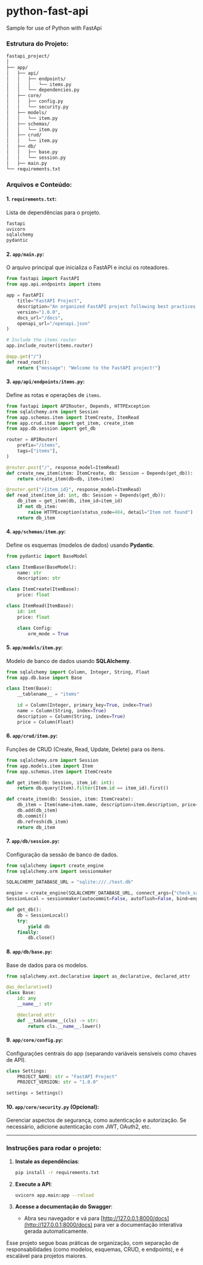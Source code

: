# python-fast-api
 Sample for use of Python with FastApi

### Estrutura do Projeto:
```bash
fastapi_project/
│
├── app/
│   ├── api/
│   │   ├── endpoints/
│   │   │   └── items.py
│   │   └── dependencies.py
│   ├── core/
│   │   ├── config.py
│   │   └── security.py
│   ├── models/
│   │   └── item.py
│   ├── schemas/
│   │   └── item.py
│   ├── crud/
│   │   └── item.py
│   ├── db/
│   │   ├── base.py
│   │   └── session.py
│   ├── main.py
└── requirements.txt
```

### Arquivos e Conteúdo:

#### 1. **`requirements.txt`**:
Lista de dependências para o projeto.
```txt
fastapi
uvicorn
sqlalchemy
pydantic
```

#### 2. **`app/main.py`**:
O arquivo principal que inicializa o FastAPI e inclui os roteadores.
```python
from fastapi import FastAPI
from app.api.endpoints import items

app = FastAPI(
    title="FastAPI Project",
    description="An organized FastAPI project following best practices.",
    version="1.0.0",
    docs_url="/docs",
    openapi_url="/openapi.json"
)

# Include the items router
app.include_router(items.router)

@app.get("/")
def read_root():
    return {"message": "Welcome to the FastAPI project!"}
```

#### 3. **`app/api/endpoints/items.py`**:
Define as rotas e operações de `items`.
```python
from fastapi import APIRouter, Depends, HTTPException
from sqlalchemy.orm import Session
from app.schemas.item import ItemCreate, ItemRead
from app.crud.item import get_item, create_item
from app.db.session import get_db

router = APIRouter(
    prefix="/items",
    tags=["items"],
)

@router.post("/", response_model=ItemRead)
def create_new_item(item: ItemCreate, db: Session = Depends(get_db)):
    return create_item(db=db, item=item)

@router.get("/{item_id}", response_model=ItemRead)
def read_item(item_id: int, db: Session = Depends(get_db)):
    db_item = get_item(db, item_id=item_id)
    if not db_item:
        raise HTTPException(status_code=404, detail="Item not found")
    return db_item
```

#### 4. **`app/schemas/item.py`**:
Define os esquemas (modelos de dados) usando **Pydantic**.
```python
from pydantic import BaseModel

class ItemBase(BaseModel):
    name: str
    description: str

class ItemCreate(ItemBase):
    price: float

class ItemRead(ItemBase):
    id: int
    price: float

    class Config:
        orm_mode = True
```

#### 5. **`app/models/item.py`**:
Modelo de banco de dados usando **SQLAlchemy**.
```python
from sqlalchemy import Column, Integer, String, Float
from app.db.base import Base

class Item(Base):
    __tablename__ = "items"

    id = Column(Integer, primary_key=True, index=True)
    name = Column(String, index=True)
    description = Column(String, index=True)
    price = Column(Float)
```

#### 6. **`app/crud/item.py`**:
Funções de CRUD (Create, Read, Update, Delete) para os itens.
```python
from sqlalchemy.orm import Session
from app.models.item import Item
from app.schemas.item import ItemCreate

def get_item(db: Session, item_id: int):
    return db.query(Item).filter(Item.id == item_id).first()

def create_item(db: Session, item: ItemCreate):
    db_item = Item(name=item.name, description=item.description, price=item.price)
    db.add(db_item)
    db.commit()
    db.refresh(db_item)
    return db_item
```

#### 7. **`app/db/session.py`**:
Configuração da sessão de banco de dados.
```python
from sqlalchemy import create_engine
from sqlalchemy.orm import sessionmaker

SQLALCHEMY_DATABASE_URL = "sqlite:///./test.db"

engine = create_engine(SQLALCHEMY_DATABASE_URL, connect_args={"check_same_thread": False})
SessionLocal = sessionmaker(autocommit=False, autoflush=False, bind=engine)

def get_db():
    db = SessionLocal()
    try:
        yield db
    finally:
        db.close()
```

#### 8. **`app/db/base.py`**:
Base de dados para os modelos.
```python
from sqlalchemy.ext.declarative import as_declarative, declared_attr

@as_declarative()
class Base:
    id: any
    __name__: str

    @declared_attr
    def __tablename__(cls) -> str:
        return cls.__name__.lower()
```

#### 9. **`app/core/config.py`**:
Configurações centrais do app (separando variáveis sensíveis como chaves de API).
```python
class Settings:
    PROJECT_NAME: str = "FastAPI Project"
    PROJECT_VERSION: str = "1.0.0"

settings = Settings()
```

#### 10. **`app/core/security.py`** (Opcional):
Gerenciar aspectos de segurança, como autenticação e autorização. Se necessário, adicione autenticação com JWT, OAuth2, etc.

---

### Instruções para rodar o projeto:

1. **Instale as dependências**:
   ```bash
   pip install -r requirements.txt
   ```

2. **Execute a API**:
   ```bash
   uvicorn app.main:app --reload
   ```

3. **Acesse a documentação do Swagger**:
   - Abra seu navegador e vá para [http://127.0.0.1:8000/docs](http://127.0.0.1:8000/docs) para ver a documentação interativa gerada automaticamente.

Esse projeto segue boas práticas de organização, com separação de responsabilidades (como modelos, esquemas, CRUD, e endpoints), e é escalável para projetos maiores.